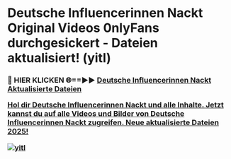 # Deutsche Influencerinnen Nackt Original Videos 0nlyFans durchgesickert - Dateien aktualisiert! (yitl)

<h3>🔴 HIER KLICKEN 🌐==►► <a href="https://tinyurl.com/h6vf6nb8" rel="nofollow">Deutsche Influencerinnen Nackt Aktualisierte Dateien

Hol dir Deutsche Influencerinnen Nackt und alle Inhalte. Jetzt kannst du auf alle Videos und Bilder von Deutsche Influencerinnen Nackt zugreifen. Neue aktualisierte Dateien 2025!

[![yitl](https://i.imgur.com/sD4kR3V.gif)](https://tinyurl.com/h6vf6nb8)
